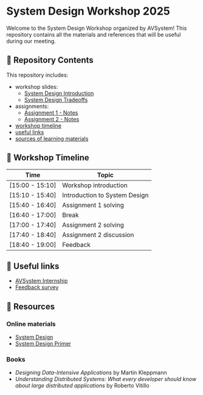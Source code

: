 # System Design Workshop 2025

Welcome to the System Design Workshop organized by AVSystem! This repository contains all the materials and references that will be useful during our meeting.


## 📂 Repository Contents

This repository includes:
- workshop slides:
  - [System Design Introduction](slides/Sysdesign%20workshop%202025.pdf)
  - [System Design Tradeoffs](slides/System%20design%20tradeoffs.pdf)
- assignments:
  - [Assignment 1 - Notes](notes/Assignment%201.pdf)
  - [Assignment 2 - Notes](notes/Assignment%202.pdf)
- [workshop timeline](#-workshop-timeline)
- [useful links](#-useful-links) 
- [sources of learning materials](#-resources)


## 📅 Workshop Timeline

| Time            | Topic                         |
|-----------------|-------------------------------|
| [15:00 - 15:10] | Workshop introduction         |
| [15:10 - 15:40] | Introduction to System Design |
| [15:40 - 16:40] | Assignment 1 solving          |
| [16:40 - 17:00] | Break                         |
| [17:00 - 17:40] | Assignment 2 solving          |
| [17:40 - 18:40] | Assignment 2 discussion       |
| [18:40 - 19:00] | Feedback                      |


## 🔗 Useful links
- [AVSystem Internship](https://avsystem.com/careers/internship-at-avsystem?hsLang=en)
- [Feedback survey](https://forms.gle/npkcdUXYWK9yPN5c7)

## 📜 Resources

### Online materials
- [System Design](https://github.com/karanpratapsingh/system-design)
- [System Design Primer](https://github.com/donnemartin/system-design-primer)

### Books 
- _Designing Data-Intensive Applications_ by Martin Kleppmann
- _Understanding Distributed Systems: What every developer should know about large distributed applications_ by Roberto Vitillo
